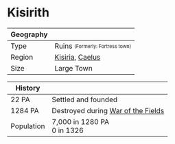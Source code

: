 # Kisirith

| Geography |  |
| - | - |
| Type | Ruins <sub><sup>(Formerly: Fortress town)</sup></sub> |
| Region | [Kisiria](../Land/caelus.md#kisiria), [Caelus](../Land/caelus.md) |
| Size | Large Town |

| History | |
| - | - |
| 22 PA | Settled and founded |
| 1284 PA | Destroyed during [War of the Fields](../../Events/war_of_the_fields.md)
| Population | 7,000 in 1280 PA<br>0 in 1326 |
